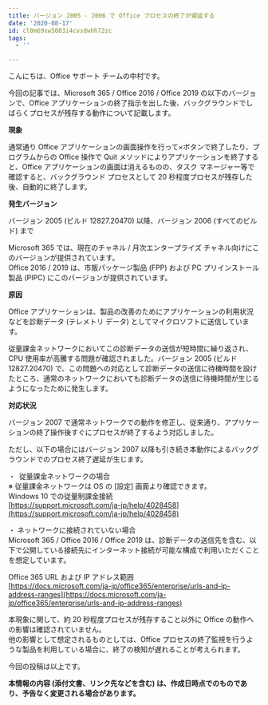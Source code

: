 ```yaml
---
title: バージョン 2005 - 2006 で Office プロセスの終了が遅延する
date: '2020-08-17'
id: cl0m69xw5003i4cvsdwhh72zc
tags:
  - ''

---
```


こんにちは、Office サポート チームの中村です。

今回の記事では、Microsoft 365 / Office 2016 / Office 2019 の以下のバージョンで、Office アプリケーションの終了指示を出した後、バックグラウンドでしばらくプロセスが残存する動作について記載します。  
  

**現象**

通常通り Office アプリケーションの画面操作を行って×ボタンで終了したり、プログラムからの Office 操作で Quit メソッドによりアプリケーションを終了すると、Office アプリケーションの画面は消えるものの、タスク マネージャー等で確認すると、バックグラウンド プロセスとして 20 秒程度プロセスが残存した後、自動的に終了します。  

**発生バージョン**

バージョン 2005 (ビルド 12827.20470) 以降、バージョン 2006 (すべてのビルド) まで

Microsoft 365 では、現在のチャネル / 月次エンタープライズ チャネル向けにこのバージョンが提供されています。  
Office 2016 / 2019 は、市販パッケージ製品 (FPP) および PC プリインストール製品 (PIPC) にこのバージョンが提供されています。

**原因**

Office アプリケーションは、製品の改善のためにアプリケーションの利用状況などを診断データ (テレメトリ データ) としてマイクロソフトに送信しています。

従量課金ネットワークにおいてこの診断データの送信が短時間に繰り返され、CPU 使用率が高騰する問題が確認されました。バージョン 2005 (ビルド 12827.20470) で、この問題への対応として診断データの送信に待機時間を設けたところ、通常のネットワークにおいても診断データの送信に待機時間が生じるようになったために発生します。

**対応状況**

バージョン 2007 で通常ネットワークでの動作を修正し、従来通り、アプリケーションの終了操作後すぐにプロセスが終了するよう対応しました。

ただし、以下の場合にはバージョン 2007 以降も引き続き本動作によるバックグラウンドでのプロセス終了遅延が生じます。

・  従量課金ネットワークの場合  
※ 従量課金ネットワークは OS の \[設定\] 画面より確認できます。  
Windows 10 での従量制課金接続  
[https://support.microsoft.com/ja-jp/help/4028458](https://support.microsoft.com/ja-jp/help/4028458)

・ ネットワークに接続されていない場合  
Microsoft 365 / Office 2016 / Office 2019 は、診断データの送信先を含む、以下で公開している接続先にインターネット接続が可能な構成で利用いただくことを想定しています。

Office 365 URL および IP アドレス範囲  
[https://docs.microsoft.com/ja-jp/office365/enterprise/urls-and-ip-address-ranges](https://docs.microsoft.com/ja-jp/office365/enterprise/urls-and-ip-address-ranges)

  
本現象に関して、約 20 秒程度プロセスが残存すること以外に Office の動作への影響は確認されていません。  
他の影響として想定されるものとしては、Office プロセスの終了監視を行うような製品を利用している場合に、終了の検知が遅れることが考えられます。

  
今回の投稿は以上です。  

**本情報の内容 (添付文書、リンク先などを含む) は、作成日時点でのものであり、予告なく変更される場合があります。**